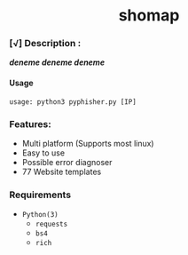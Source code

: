 <h1 align="center">shomap</h1>

### [√] Description :

***deneme deneme deneme***

#### Usage

```
usage: python3 pyphisher.py [IP]
```
### Features:

 - Multi platform (Supports most linux)
 - Easy to use
 - Possible error diagnoser
 - 77 Website templates
 
 ### Requirements

 - `Python(3)`
   - `requests`
   - `bs4`
   - `rich`
